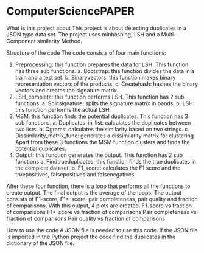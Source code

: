 # ComputerSciencePAPER

What is this project about
This project is about detecting duplicates in a JSON type data set. The project uses minhashing, LSH and a Multi-Component similarity Method. 

Structure of the code
The code consists of four main functions:

1.	Preprocessing: this function prepares the data for LSH. This function has three sub functions.
a.	Bootstrap: this function divides the data in a train and a test set. 
b.	Binaryvectors: this function makes binary representation vectors of the products. 
c.	Createhash: hashes the binary vectors and creates the signature matrix. 
2.	LSH_complete: this function performs LSH. This function has 2 sub functions.
a.	Splitsignature: splits the signature matrix in bands.
b.	LSH: this function performs the actual LSH.
3.	MSM: this function finds the potential duplicates. This function has 3 sub functions.
a.	Duplicates_in_list: calculates the duplicates between two lists.
b.	Qgrams: calculates the similarity based on two strings.
c.	Dissimilarity_matrix_func: generates a dissimilarity matrix for clustering.
Apart from these 3 functions the MSM function clusters and finds the potential duplicates.
4.	Output: this function generates the output. This function has 2 sub functions
a.	Findtrueduplicates:  this function finds the true duplicates in the complete dataset. 
b.	F1_score: calculates the F1 score and the truepositives, falsepositives and falsenegatives. 

After these four function, there is a loop that performs all the functions to create output. The final output is the average of the loops. The output consists of F1-score, F1*-score, pair completeness, pair quality and fraction of comparisons. With this output, 4 plots are created.
F1-score vs fraction of comparisons
F1*-score vs fraction of comparisons
Pair completeness vs fraction of comparisons
Pair quality vs fraction of comparisons

How to use the code
A JSON file is needed to use this code. If the JSON file is imported in the Python project the code find the duplicates in the dictionary of the JSON file. 
